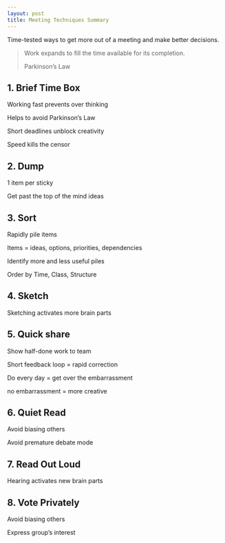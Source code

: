 ```yaml
---
layout: post
title: Meeting Techniques Summary
---
```


Time-tested ways to get more out of a meeting and make better decisions.

> Work expands to fill the time available for its completion.
>
> Parkinson’s Law


## 1. Brief Time Box

Working fast prevents over thinking

Helps to avoid Parkinson’s Law

Short deadlines unblock creativity

Speed kills the censor

## 2. Dump

1 item per sticky

Get past the top of the mind ideas

## 3. Sort

Rapidly pile items

Items = ideas, options, priorities, dependencies

Identify more and less useful piles

Order by Time, Class, Structure

## 4. Sketch
Sketching activates more brain parts

## 5. Quick share

Show half-done work to team

Short feedback loop = rapid correction

Do every day = get over the embarrassment

no embarrassment = more creative

## 6. Quiet Read

Avoid biasing others

Avoid premature debate mode

## 7. Read Out Loud

Hearing activates new brain parts

## 8. Vote Privately

Avoid biasing others

Express group’s interest
